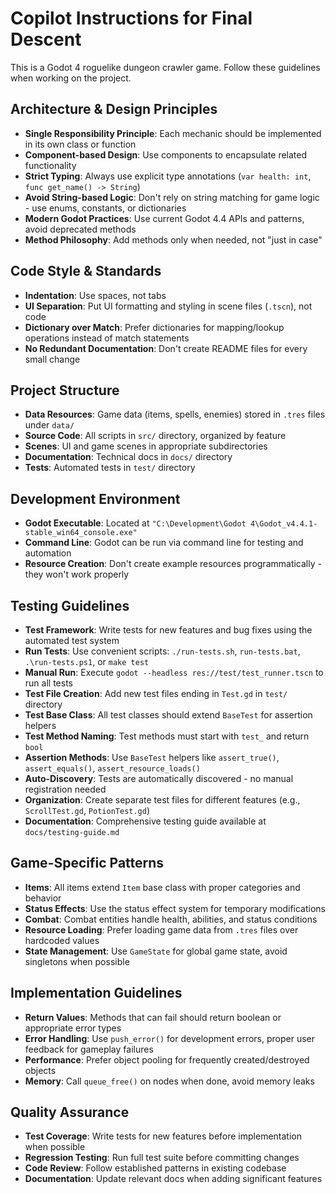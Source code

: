 # Copilot Instructions for Final Descent

This is a Godot 4 roguelike dungeon crawler game. Follow these guidelines when working on the project.

## Architecture & Design Principles

- **Single Responsibility Principle**: Each mechanic should be implemented in its own class or function
- **Component-based Design**: Use components to encapsulate related functionality
- **Strict Typing**: Always use explicit type annotations (`var health: int`, `func get_name() -> String`)
- **Avoid String-based Logic**: Don't rely on string matching for game logic - use enums, constants, or dictionaries
- **Modern Godot Practices**: Use current Godot 4.4 APIs and patterns, avoid deprecated methods
- **Method Philosophy**: Add methods only when needed, not "just in case"

## Code Style & Standards

- **Indentation**: Use spaces, not tabs
- **UI Separation**: Put UI formatting and styling in scene files (`.tscn`), not code
- **Dictionary over Match**: Prefer dictionaries for mapping/lookup operations instead of match statements
- **No Redundant Documentation**: Don't create README files for every small change

## Project Structure

- **Data Resources**: Game data (items, spells, enemies) stored in `.tres` files under `data/`
- **Source Code**: All scripts in `src/` directory, organized by feature
- **Scenes**: UI and game scenes in appropriate subdirectories
- **Documentation**: Technical docs in `docs/` directory
- **Tests**: Automated tests in `test/` directory

## Development Environment

- **Godot Executable**: Located at `"C:\Development\Godot 4\Godot_v4.4.1-stable_win64_console.exe"`
- **Command Line**: Godot can be run via command line for testing and automation
- **Resource Creation**: Don't create example resources programmatically - they won't work properly

## Testing Guidelines

- **Test Framework**: Write tests for new features and bug fixes using the automated test system
- **Run Tests**: Use convenient scripts: `./run-tests.sh`, `run-tests.bat`, `.\run-tests.ps1`, or `make test`
- **Manual Run**: Execute `godot --headless res://test/test_runner.tscn` to run all tests
- **Test File Creation**: Add new test files ending in `Test.gd` in `test/` directory
- **Test Base Class**: All test classes should extend `BaseTest` for assertion helpers
- **Test Method Naming**: Test methods must start with `test_` and return `bool`
- **Assertion Methods**: Use `BaseTest` helpers like `assert_true()`, `assert_equals()`, `assert_resource_loads()`
- **Auto-Discovery**: Tests are automatically discovered - no manual registration needed
- **Organization**: Create separate test files for different features (e.g., `ScrollTest.gd`, `PotionTest.gd`)
- **Documentation**: Comprehensive testing guide available at `docs/testing-guide.md`

## Game-Specific Patterns

- **Items**: All items extend `Item` base class with proper categories and behavior
- **Status Effects**: Use the status effect system for temporary modifications
- **Combat**: Combat entities handle health, abilities, and status conditions
- **Resource Loading**: Prefer loading game data from `.tres` files over hardcoded values
- **State Management**: Use `GameState` for global game state, avoid singletons when possible

## Implementation Guidelines

- **Return Values**: Methods that can fail should return boolean or appropriate error types
- **Error Handling**: Use `push_error()` for development errors, proper user feedback for gameplay failures
- **Performance**: Prefer object pooling for frequently created/destroyed objects
- **Memory**: Call `queue_free()` on nodes when done, avoid memory leaks

## Quality Assurance

- **Test Coverage**: Write tests for new features before implementation when possible
- **Regression Testing**: Run full test suite before committing changes
- **Code Review**: Follow established patterns in existing codebase
- **Documentation**: Update relevant docs when adding significant features
